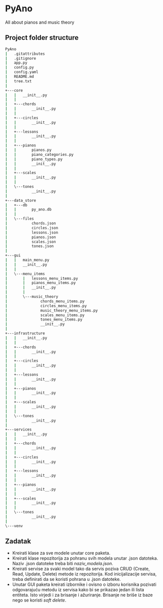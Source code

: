 # PyAno

All about pianos and music theory

## Project folder structure

``` bash
PyAno
|   .gitattributes
|   .gitignore
|   app.py
|   config.py
|   config.yaml
|   README.md
|   tree.txt
|   
+---core
|   |   __init__.py
|   |   
|   +---chords
|   |       __init__.py
|   |       
|   +---circles
|   |       __init__.py
|   |       
|   +---lessons
|   |       __init__.py
|   |       
|   +---pianos
|   |       pianos.py
|   |       piano_categories.py
|   |       piano_types.py
|   |       __init__.py
|   |       
|   +---scales
|   |       __init__.py
|   |       
|   \---tones
|           __init__.py
|           
+---data_store
|   +---db
|   |       py_ano.db
|   |       
|   \---files
|           chords.json
|           circles.json
|           lessons.json
|           pianos.json
|           scales.json
|           tones.json
|           
+---gui
|   |   main_menu.py
|   |   __init__.py
|   |   
|   \---menu_items
|       |   lessons_menu_items.py
|       |   pianos_menu_items.py
|       |   __init__.py
|       |   
|       \---music_theory
|               chords_menu_items.py
|               circles_menu_items.py
|               music_theory_menu_items.py
|               scales_menu_items.py
|               tones_menu_items.py
|               __init__.py
|               
+---infrastructure
|   |   __init__.py
|   |   
|   +---chords
|   |       __init__.py
|   |       
|   +---circles
|   |       __init__.py
|   |       
|   +---lessons
|   |       __init__.py
|   |       
|   +---pianos
|   |       __init__.py
|   |       
|   +---scales
|   |       __init__.py
|   |       
|   \---tones
|           __init__.py
|           
+---services
|   |   __init__.py
|   |   
|   +---chords
|   |       __init__.py
|   |       
|   +---circles
|   |       __init__.py
|   |       
|   +---lessons
|   |       __init__.py
|   |       
|   +---pianos
|   |       __init__.py
|   |       
|   +---scales
|   |       __init__.py
|   |       
|   \---tones
|           __init__.py
|           
\---venv
```

## Zadatak

- Kreirati klase za sve modele unutar core paketa.
- Kreirati klase repozitorija za pohranu svih modela unutar .json datoteka. Naziv .json datoteke treba biti *naziv_modela.json*.
- Kreirati servise za svaki model tako da servis poziva CRUD (Create, Read, Update, Delete) metode iz repozitorija. Kod inicijalizacije servisa, treba definirati da se koristi pohrana u .json datoteke.
- Unutar GUI paketa kreirati izbornike i ovisno o izboru korisnika pozivati odgovarajuću metodu iz servisa kako bi se prikazao jedan ili lista entiteta. Isto virjedi i za brisanje i ažuriranje. Brisanje ne briše iz baze nego se koristi *soft delete*.
